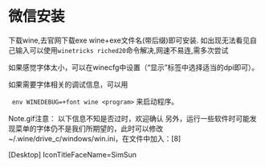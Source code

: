 # 微信安装

下载wine,去官网下载exe wine+exe文件名(带后缀)即可安装.
如出现无法看见自己输入可以使用`winetricks riched20`命令解决,网速不易连,需多次尝试

如果感觉字体太小，可以在winecfg中设置（“显示”标签中选择适当的dpi即可）。

如果需要字体相关的调试信息，可以用

  ` env WINEDEBUG=+font wine <program>`
来启动程序。

Note.gif注意： 
以下信息不知是否过时，欢迎确认
另外，运行一些软件时可能发现菜单的字体仍不是我们所期望的，此时可以修改~/.wine/drive_c/windows/win.ini，在文件中加入：[8]

[Desktop]
IconTitleFaceName=SimSun
